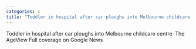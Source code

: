 ```yaml
---
categories: c
title: "Toddler in hospital after car ploughs into Melbourne childcare centre  The Age"
---
```

Toddler in hospital after car ploughs into Melbourne childcare centre&nbsp;&nbsp;The AgeView Full coverage on Google News